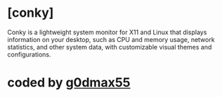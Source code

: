 # [conky]
Conky is a lightweight system monitor for X11 and Linux that displays information on your desktop, such as CPU and memory usage, network statistics, and other system data, with customizable visual themes and configurations.
# coded by <a href="https://www.instagram.com/g0dmax55">g0dmax55</a>
